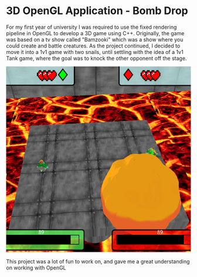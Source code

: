 # 3D OpenGL Application - Bomb Drop
For my first year of university I was required to use the fixed rendering pipeline in OpenGL to develop a 3D game using C++. Originally, the game was based on a tv show called "Bamzooki" which was a show where you could create and battle creatures. As the project continued, I decided to move it into a 1v1 game with two snails, until settling with the idea of a 1v1 Tank game, where the goal was to knock the other opponent off the stage.

![alt text](https://github.com/GeorgeSHumphreys/BombDrop/blob/main/BombDrop.PNG)

This project was a lot of fun to work on, and gave me a great understanding on working with OpenGL
